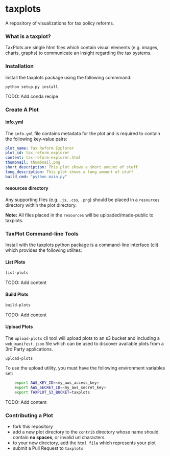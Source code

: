 # taxplots

A repository of visualizations for tax policy reforms.

### What is a taxplot?

TaxPlots are single html files which contain visual elements (e.g. images, charts, graphs) to  communicate an insight regarding the tax systems.

### Installation

Install the taxplots package using the following commmand:

```bash
python setup.py install
```

TODO: Add conda recipe

### Create A Plot
#### info.yml
The `info.yml` file contains metadata for the plot and is required to contain the following key-value pairs:

```yml
plot_name: Tax Reform Explorer
plot_id: tax_reform_explorer
content: tax-reform-explorer.html
thumbnail: thumbnail.png
short_description: This plot shows a short amount of stuff
long_description: This plot shows a long amount of stuff
build_cmd: "python main.py"
```

#### resources directory
Any supporting files (e.g. `.js`, `.css`, `.png`) should be placed in a `resources` directory within the plot directory. 

**Note:** All files placed in the `resources` will be uploaded/made-public to taxplots.

### TaxPlot Command-line Tools
Install with the taxplots python package is a command-line interface (cli) which provides the following utilites:

#### List Plots
```bash
list-plots
```
TODO: Add content

#### Build Plots
```bash
build-plots
```
TODO: Add content

#### Upload Plots

The `upload-plots` cli tool will upload plots to an s3 bucket and including a `web_manifest.json` file which can be used to discover available plots from a 3rd Party applications.

```bash
upload-plots
```

To use the upload utility, you must have the following environment variables set:

```bash
    export AWS_KEY_ID=<my_aws_access_key>
    export AWS_SECRET_ID=<my_aws_secret_key>
    export TAXPLOT_S3_BUCKET=taxplots
```

TODO: Add content

### Contributing a Plot
- fork this repository
- add a new plot directory to the `contrib` directory whose name should contain **no spaces**, or invalid url characters.
- to your new directory, add the `html file` which represents your plot
- submit a Pull Request to `taxplots`

